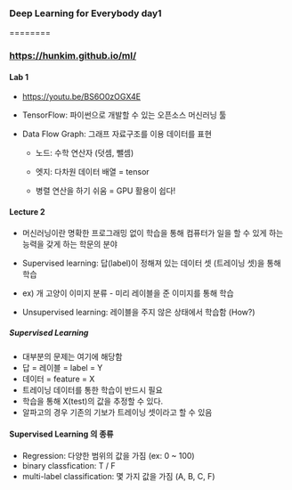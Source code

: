 ### Deep Learning for Everybody day1

========

### https://hunkim.github.io/ml/

#### Lab 1 

* https://youtu.be/BS6O0zOGX4E

* TensorFlow: 파이썬으로 개발할 수 있는 오픈소스 머신러닝 툴

* Data Flow Graph: 그래프 자료구조를 이용 데이터를 표현 
	* 노드: 수학 연산자 (덧셈, 뺄셈)
	
	* 엣지: 다차원 데이터 배열 = tensor

	* 병렬 연산을 하기 쉬움 = GPU 활용이 쉽다! 



#### Lecture 2

* 머신러닝이란 명확한 프로그래밍 없이 학습을 통해 컴퓨터가 일을 할 수 있게 하는 능력을 갖게 하는 학문의 분야 

* Supervised learning: 답(label)이 정해져 있는 데이터 셋 (트레이닝 셋)을 통해 학습
* ex) 개 고양이 이미지 분류 - 미리 레이블을 준 이미지를 통해 학습

* Unsupervised learning: 레이블을 주지 않은 상태에서 학습함 (How?)

##### Supervised Learning 

* 대부분의 문제는 여기에 해당함 
* 답 = 레이블 = label = Y 
* 데이터 = feature = X 
* 트레이닝 데이터를 통한 학습이 반드시 필요 
* 학습을 통해 X(test)의 값을 추정할 수 있다. 
* 알파고의 경우 기존의 기보가 트레이닝 셋이라고 할 수 있음 

#### Supervised Learning 의 종류 
* Regression: 다양한 범위의 값을 가짐 (ex: 0 ~ 100) 
* binary classfication: T / F 
* multi-label classification: 몇 가지 값을 가짐 (A, B, C, F)
